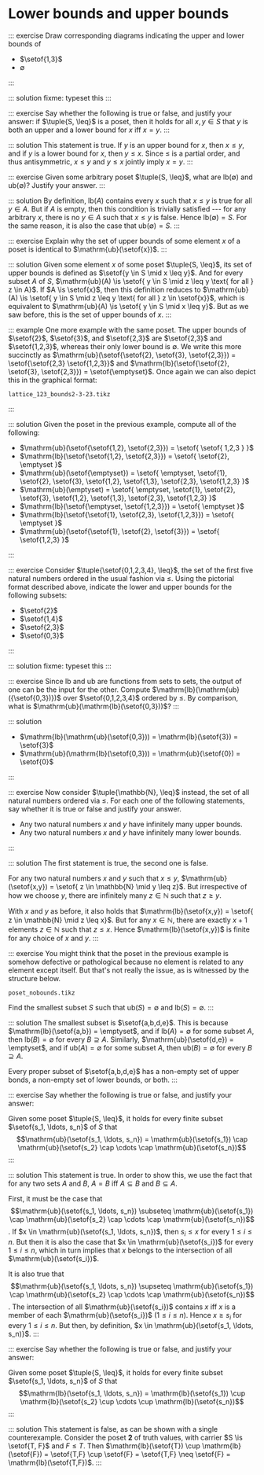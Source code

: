 # Lower bounds and upper bounds

::: exercise
Draw corresponding diagrams indicating the upper and lower bounds of

- $\setof{1,3}$
- $\emptyset$

:::

::: solution
fixme: typeset this
:::

::: exercise
Say whether the following is true or false, and justify your answer:
if $\tuple{S, \leq}$ is a poset, then it holds for all $x, y \in S$ that $y$ is both an upper and a lower bound for $x$ iff $x = y$.
:::

::: solution
This statement is true.
If $y$ is an upper bound for $x$, then $x \leq y$, and if $y$ is a lower bound for $x$, then $y \leq x$.
Since $\leq$ is a partial order, and thus antisymmetric, $x \leq y$ and $y \leq x$ jointly imply $x = y$.
:::

::: exercise
Given some arbitrary poset $\tuple{S, \leq}$, what are $\mathrm{lb}(\emptyset)$ and $\mathrm{ub}(\emptyset)$?
Justify your answer.
:::

::: solution
By definition, $\mathrm{lb}(A)$ contains every $x$ such that $x \leq y$ is true for all $y \in A$.
But if $A$ is empty, then this condition is trivially satisfied --- for any arbitrary $x$, there is no $y \in A$ such that $x \leq y$ is false.
Hence $\mathrm{lb}(\emptyset) = S$.
For the same reason, it is also the case that $\mathrm{ub}(\emptyset) = S$.
:::

::: exercise
Explain why the set of upper bounds of some element $x$ of a poset is identical to $\mathrm{ub}(\setof{x})$.
:::

::: solution
Given some element $x$ of some poset $\tuple{S, \leq}$, its set of upper bounds is defined as $\setof{y \in S \mid x \leq y}$.
And for every subset $A$ of $S$,
$\mathrm{ub}(A) \is \setof{ y \in S \mid z \leq y \text{ for all } z \in A}$.
If $A \is \setof{x}$, then this definition reduces to
$\mathrm{ub}(A) \is \setof{ y \in S \mid z \leq y \text{ for all } z \in \setof{x}}$,
which is equivalent to
$\mathrm{ub}(A) \is \setof{ y \in S \mid x \leq y}$.
But as we saw before, this is the set of upper bounds of $x$.
:::

::: example
One more example with the same poset.
The upper bounds of $\setof{2}$, $\setof{3}$, and $\setof{2,3}$ are $\setof{2,3}$ and $\setof{1,2,3}$, whereas their only lower bound is $\emptyset$.
We write this more succinctly as
$\mathrm{ub}(\setof{\setof{2}, \setof{3}, \setof{2,3}}) = \setof{\setof{2,3} \setof{1,2,3}}$ and 
$\mathrm{lb}(\setof{\setof{2}, \setof{3}, \setof{2,3}}) = \setof{\emptyset}$.
Once again we can also depict this in the graphical format: 

~~~ {.include-tikz size=mid}
lattice_123_bounds2-3-23.tikz
~~~
:::

::: solution
Given the poset in the previous example, compute all of the following:


- $\mathrm{ub}(\setof{\setof{1,2}, \setof{2,3}}) = \setof{ \setof{ 1,2,3 } }$
- $\mathrm{lb}(\setof{\setof{1,2}, \setof{2,3}}) = \setof{ \setof{2}, \emptyset }$
- $\mathrm{ub}(\setof{\emptyset}) = \setof{ \emptyset, \setof{1}, \setof{2}, \setof{3}, \setof{1,2}, \setof{1,3}, \setof{2,3}, \setof{1,2,3} }$
- $\mathrm{ub}(\emptyset) = \setof{ \emptyset, \setof{1}, \setof{2}, \setof{3}, \setof{1,2}, \setof{1,3}, \setof{2,3}, \setof{1,2,3} }$
- $\mathrm{lb}(\setof{\emptyset, \setof{1,2,3}}) = \setof{ \emptyset }$
- $\mathrm{lb}(\setof{\setof{1}, \setof{2,3}, \setof{1,2,3}}) = \setof{ \emptyset }$
- $\mathrm{ub}(\setof{\setof{1}, \setof{2}, \setof{3}}) = \setof{ \setof{1,2,3} }$

:::

::: exercise
Consider $\tuple{\setof{0,1,2,3,4}, \leq}$, the set of the first five natural numbers ordered in the usual fashion via $\leq$.
Using the pictorial format described above, indicate the lower and upper bounds for the following subsets:

- $\setof{2}$
- $\setof{1,4}$
- $\setof{2,3}$
- $\setof{0,3}$

:::

::: solution
fixme: typeset this
:::

::: exercise
Since $\mathrm{lb}$ and $\mathrm{ub}$ are functions from sets to sets, the output of one can be the input for the other.
Compute $\mathrm{lb}(\mathrm{ub}({\setof{0,3})})$ over $\setof{0,1,2,3,4}$ ordered by $\leq$.
By comparison, what is $\mathrm{ub}(\mathrm{lb}(\setof{0,3}))$?
:::

::: solution

- $\mathrm{lb}(\mathrm{ub}(\setof{0,3})) = \mathrm{lb}(\setof{3}) = \setof{3}$
- $\mathrm{ub}(\mathrm{lb}(\setof{0,3})) = \mathrm{ub}(\setof{0}) = \setof{0}$

:::

::: exercise
Now consider $\tuple{\mathbb{N}, \leq}$ instead, the set of all natural numbers ordered via $\leq$.
For each one of the following statements, say whether it is true or false and justify your answer.


- Any two natural numbers $x$ and $y$ have infinitely many upper bounds.
- Any two natural numbers $x$ and $y$ have infinitely many lower bounds.

:::

::: solution
The first statement is true, the second one is false.

For any two natural numbers $x$ and $y$ such that $x \leq y$, $\mathrm{ub}(\setof{x,y}) = \setof{ z \in \mathbb{N} \mid y \leq z}$.
But irrespective of how we choose $y$, there are infinitely many $z \in \mathbb{N}$ such that $z \geq y$.

With $x$ and $y$ as before, it also holds that $\mathrm{lb}(\setof{x,y}) = \setof{ z \in \mathbb{N} \mid z \leq x}$.
But for any $x \in \mathbb{N}$, there are exactly $x+1$ elements $z \in \mathbb{N}$ such that $z \leq x$.
Hence $\mathrm{lb}(\setof{x,y})$ is finite for any choice of $x$ and $y$.
:::

::: exercise
You might think that the poset in the previous example is somehow defective or pathological because no element is related to any element except itself.
But that's not really the issue, as is witnessed by the structure below.

~~~ {.include-tikz size=mid}
poset_nobounds.tikz
~~~

Find the smallest subset $S$ such that $\mathrm{ub}(S) = \emptyset$ and $\mathrm{lb}(S) = \emptyset$.
:::

::: solution
The smallest subset is $\setof{a,b,d,e}$.
This is because $\mathrm{lb}(\setof{a,b}) = \emptyset$, and if $\mathrm{lb}(A) = \emptyset$ for some subset $A$, then $\mathrm{lb}(B) = \emptyset$ for every $B \supseteq A$.
Similarly, $\mathrm{ub}(\setof{d,e}) = \emptyset$, and if $\mathrm{ub}(A) = \emptyset$ for some subset $A$, then $\mathrm{ub}(B) = \emptyset$ for every $B \supseteq A$.

Every proper subset of $\setof{a,b,d,e}$ has a non-empty set of upper bonds, a non-empty set of lower bounds, or both.
:::

::: exercise
Say whether the following is true or false, and justify your answer:

Given some poset $\tuple{S, \leq}$, it holds for every finite subset $\setof{s_1, \ldots, s_n}$ of $S$ that
$$\mathrm{ub}(\setof{s_1, \ldots, s_n}) = \mathrm{ub}(\setof{s_1}) \cap \mathrm{ub}(\setof{s_2} \cap \cdots \cap \mathrm{ub}(\setof{s_n})$$
:::

::: solution
This statement is true.
In order to show this, we use the fact that for any two sets $A$ and $B$, $A = B$ iff $A \subseteq B$ and $B \subseteq A$.

First, it must be the case that
$$\mathrm{ub}(\setof{s_1, \ldots, s_n}) \subseteq \mathrm{ub}(\setof{s_1}) \cap \mathrm{ub}(\setof{s_2} \cap \cdots \cap \mathrm{ub}(\setof{s_n})$$.
If $x \in \mathrm{ub}(\setof{s_1, \ldots, s_n})$, then $s_i \leq x$ for every $1 \leq i \leq n$.
But then it is also the case that $x \in \mathrm{ub}(\setof{s_i})$ for every $1 \leq i \leq n$, which in turn implies that $x$ belongs to the intersection of all $\mathrm{ub}(\setof{s_i})$.

It is also true that
$$\mathrm{ub}(\setof{s_1, \ldots, s_n}) \supseteq \mathrm{ub}(\setof{s_1}) \cap \mathrm{ub}(\setof{s_2} \cap \cdots \cap \mathrm{ub}(\setof{s_n})$$.
The intersection of all $\mathrm{ub}(\setof{s_i})$ contains $x$ iff $x$ is a member of each $\mathrm{ub}(\setof{s_i})$ ($1 \leq i \leq n$).
Hence $x \geq s_i$ for every $1 \leq i \leq n$.
But then, by definition, $x \in \mathrm{ub}(\setof{s_1, \ldots, s_n)}$.
:::

::: exercise
Say whether the following is true or false, and justify your answer:

Given some poset $\tuple{S, \leq}$, it holds for every finite subset $\setof{s_1, \ldots, s_n}$ of $S$ that
$$\mathrm{lb}(\setof{s_1, \ldots, s_n}) = \mathrm{lb}(\setof{s_1}) \cup \mathrm{lb}(\setof{s_2} \cup \cdots \cup \mathrm{lb}(\setof{s_n})$$
:::

::: solution
This statement is false, as can be shown with a single counterexample.
Consider the poset **2** of truth values, with carrier $S \is \setof{T, F}$ and $F \leq T$.
Then $\mathrm{lb}(\setof{T}) \cup \mathrm{lb}(\setof{F}) = \setof{T,F} \cup \setof{F} = \setof{T,F} \neq \setof{F} = \mathrm{lb}(\setof{T,F})$.
:::
